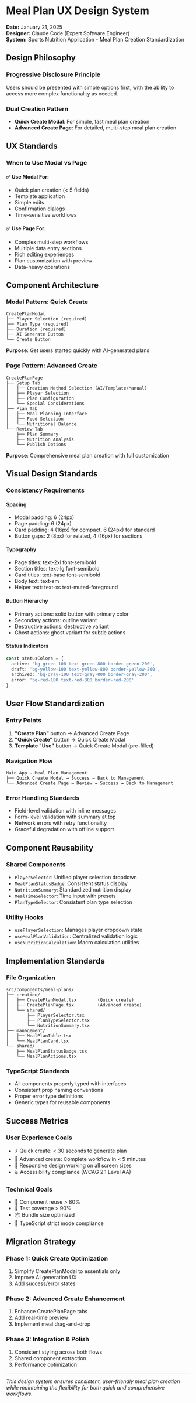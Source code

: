 # Meal Plan UX Design System

**Date:** January 21, 2025  
**Designer:** Claude Code (Expert Software Engineer)  
**System:** Sports Nutrition Application - Meal Plan Creation Standardization

## Design Philosophy

### Progressive Disclosure Principle
Users should be presented with simple options first, with the ability to access more complex functionality as needed.

### Dual Creation Pattern
- **Quick Create Modal**: For simple, fast meal plan creation
- **Advanced Create Page**: For detailed, multi-step meal plan creation

## UX Standards

### When to Use Modal vs Page

#### ✅ Use Modal For:
- Quick plan creation (< 5 fields)
- Template application
- Simple edits
- Confirmation dialogs
- Time-sensitive workflows

#### ✅ Use Page For:
- Complex multi-step workflows
- Multiple data entry sections
- Rich editing experiences
- Plan customization with preview
- Data-heavy operations

## Component Architecture

### Modal Pattern: Quick Create
```
CreatePlanModal
├── Player Selection (required)
├── Plan Type (required) 
├── Duration (required)
├── AI Generate Button
└── Create Button
```

**Purpose**: Get users started quickly with AI-generated plans

### Page Pattern: Advanced Create
```
CreatePlanPage
├── Setup Tab
│   ├── Creation Method Selection (AI/Template/Manual)
│   ├── Player Selection
│   ├── Plan Configuration
│   └── Special Considerations
├── Plan Tab
│   ├── Meal Planning Interface
│   ├── Food Selection
│   └── Nutritional Balance
└── Review Tab
    ├── Plan Summary
    ├── Nutrition Analysis
    └── Publish Options
```

**Purpose**: Comprehensive meal plan creation with full customization

## Visual Design Standards

### Consistency Requirements

#### Spacing
- Modal padding: 6 (24px)
- Page padding: 6 (24px) 
- Card padding: 4 (16px) for compact, 6 (24px) for standard
- Button gaps: 2 (8px) for related, 4 (16px) for sections

#### Typography
- Page titles: text-2xl font-semibold
- Section titles: text-lg font-semibold  
- Card titles: text-base font-semibold
- Body text: text-sm
- Helper text: text-xs text-muted-foreground

#### Button Hierarchy
- Primary actions: solid button with primary color
- Secondary actions: outline variant
- Destructive actions: destructive variant
- Ghost actions: ghost variant for subtle actions

#### Status Indicators
```typescript
const statusColors = {
  active: 'bg-green-100 text-green-800 border-green-200',
  draft: 'bg-yellow-100 text-yellow-800 border-yellow-200', 
  archived: 'bg-gray-100 text-gray-800 border-gray-200',
  error: 'bg-red-100 text-red-800 border-red-200'
}
```

## User Flow Standardization

### Entry Points
1. **"Create Plan"** button → Advanced Create Page
2. **"Quick Create"** button → Quick Create Modal
3. **Template "Use"** button → Quick Create Modal (pre-filled)

### Navigation Flow
```
Main App → Meal Plan Management
├── Quick Create Modal → Success → Back to Management
└── Advanced Create Page → Review → Success → Back to Management
```

### Error Handling Standards
- Field-level validation with inline messages
- Form-level validation with summary at top
- Network errors with retry functionality
- Graceful degradation with offline support

## Component Reusability

### Shared Components
- `PlayerSelector`: Unified player selection dropdown
- `MealPlanStatusBadge`: Consistent status display
- `NutritionSummary`: Standardized nutrition display
- `MealTimeSelector`: Time input with presets
- `PlanTypeSelector`: Consistent plan type selection

### Utility Hooks
- `usePlayerSelection`: Manages player dropdown state
- `useMealPlanValidation`: Centralized validation logic
- `useNutritionCalculation`: Macro calculation utilities

## Implementation Standards

### File Organization
```
src/components/meal-plans/
├── creation/
│   ├── CreatePlanModal.tsx        (Quick create)
│   ├── CreatePlanPage.tsx         (Advanced create)
│   └── shared/
│       ├── PlayerSelector.tsx
│       ├── PlanTypeSelector.tsx
│       └── NutritionSummary.tsx
├── management/
│   ├── MealPlanTable.tsx
│   └── MealPlanCard.tsx
└── shared/
    ├── MealPlanStatusBadge.tsx
    └── MealPlanActions.tsx
```

### TypeScript Standards
- All components properly typed with interfaces
- Consistent prop naming conventions
- Proper error type definitions
- Generic types for reusable components

## Success Metrics

### User Experience Goals
- ⚡ Quick create: < 30 seconds to generate plan
- 🎯 Advanced create: Complete workflow in < 5 minutes  
- 📱 Responsive design working on all screen sizes
- ♿ Accessibility compliance (WCAG 2.1 Level AA)

### Technical Goals
- 🚀 Component reuse > 80%
- 🧪 Test coverage > 90%
- 📦 Bundle size optimized
- 🔧 TypeScript strict mode compliance

## Migration Strategy

### Phase 1: Quick Create Optimization
1. Simplify CreatePlanModal to essentials only
2. Improve AI generation UX
3. Add success/error states

### Phase 2: Advanced Create Enhancement  
1. Enhance CreatePlanPage tabs
2. Add real-time preview
3. Implement meal drag-and-drop

### Phase 3: Integration & Polish
1. Consistent styling across both flows
2. Shared component extraction
3. Performance optimization

---

*This design system ensures consistent, user-friendly meal plan creation while maintaining the flexibility for both quick and comprehensive workflows.*